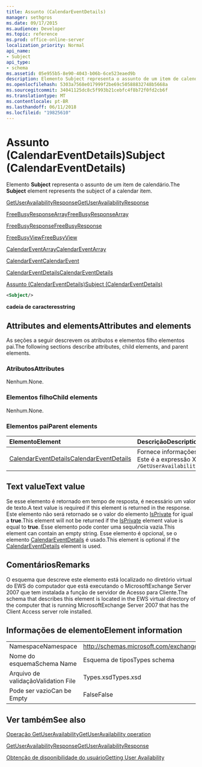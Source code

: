 ```yaml
---
title: Assunto (CalendarEventDetails)
manager: sethgros
ms.date: 09/17/2015
ms.audience: Developer
ms.topic: reference
ms.prod: office-online-server
localization_priority: Normal
api_name:
- Subject
api_type:
- schema
ms.assetid: 05e955b5-8e90-4043-b06b-6ce523eaed9b
description: Elemento Subject representa o assunto de um item de calendário.
ms.openlocfilehash: 5303a7568e017999f2be69c50588832748b5668a
ms.sourcegitcommit: 34041125dc8c5f993b21cebfc4f8b72f0fd2cb6f
ms.translationtype: MT
ms.contentlocale: pt-BR
ms.lasthandoff: 06/11/2018
ms.locfileid: "19825610"
---
```

# <a name="subject-calendareventdetails"></a><span data-ttu-id="ab077-103">Assunto (CalendarEventDetails)</span><span class="sxs-lookup"><span data-stu-id="ab077-103">Subject (CalendarEventDetails)</span></span>

<span data-ttu-id="ab077-104">Elemento **Subject** representa o assunto de um item de calendário.</span><span class="sxs-lookup"><span data-stu-id="ab077-104">The **Subject** element represents the subject of a calendar item.</span></span> 
  
[<span data-ttu-id="ab077-105">GetUserAvailabilityResponse</span><span class="sxs-lookup"><span data-stu-id="ab077-105">GetUserAvailabilityResponse</span></span>](getuseravailabilityresponse.md)
  
[<span data-ttu-id="ab077-106">FreeBusyResponseArray</span><span class="sxs-lookup"><span data-stu-id="ab077-106">FreeBusyResponseArray</span></span>](freebusyresponsearray.md)
  
[<span data-ttu-id="ab077-107">FreeBusyResponse</span><span class="sxs-lookup"><span data-stu-id="ab077-107">FreeBusyResponse</span></span>](freebusyresponse.md)
  
[<span data-ttu-id="ab077-108">FreeBusyView</span><span class="sxs-lookup"><span data-stu-id="ab077-108">FreeBusyView</span></span>](freebusyview.md)
  
[<span data-ttu-id="ab077-109">CalendarEventArray</span><span class="sxs-lookup"><span data-stu-id="ab077-109">CalendarEventArray</span></span>](calendareventarray.md)
  
[<span data-ttu-id="ab077-110">CalendarEvent</span><span class="sxs-lookup"><span data-stu-id="ab077-110">CalendarEvent</span></span>](calendarevent.md)
  
[<span data-ttu-id="ab077-111">CalendarEventDetails</span><span class="sxs-lookup"><span data-stu-id="ab077-111">CalendarEventDetails</span></span>](calendareventdetails.md)
  
[<span data-ttu-id="ab077-112">Assunto (CalendarEventDetails)</span><span class="sxs-lookup"><span data-stu-id="ab077-112">Subject (CalendarEventDetails)</span></span>](subject-calendareventdetails.md)
  
```xml
<Subject/>
```

 <span data-ttu-id="ab077-113">**cadeia de caracteres**</span><span class="sxs-lookup"><span data-stu-id="ab077-113">**string**</span></span>
## <a name="attributes-and-elements"></a><span data-ttu-id="ab077-114">Attributes and elements</span><span class="sxs-lookup"><span data-stu-id="ab077-114">Attributes and elements</span></span>

<span data-ttu-id="ab077-115">As seções a seguir descrevem os atributos e elementos filho elementos pai.</span><span class="sxs-lookup"><span data-stu-id="ab077-115">The following sections describe attributes, child elements, and parent elements.</span></span>
  
### <a name="attributes"></a><span data-ttu-id="ab077-116">Atributos</span><span class="sxs-lookup"><span data-stu-id="ab077-116">Attributes</span></span>

<span data-ttu-id="ab077-117">Nenhum.</span><span class="sxs-lookup"><span data-stu-id="ab077-117">None.</span></span>
  
### <a name="child-elements"></a><span data-ttu-id="ab077-118">Elementos filho</span><span class="sxs-lookup"><span data-stu-id="ab077-118">Child elements</span></span>

<span data-ttu-id="ab077-119">Nenhum.</span><span class="sxs-lookup"><span data-stu-id="ab077-119">None.</span></span>
  
### <a name="parent-elements"></a><span data-ttu-id="ab077-120">Elementos pai</span><span class="sxs-lookup"><span data-stu-id="ab077-120">Parent elements</span></span>

|<span data-ttu-id="ab077-121">**Elemento**</span><span class="sxs-lookup"><span data-stu-id="ab077-121">**Element**</span></span>|<span data-ttu-id="ab077-122">**Descrição**</span><span class="sxs-lookup"><span data-stu-id="ab077-122">**Description**</span></span>|
|:-----|:-----|
|[<span data-ttu-id="ab077-123">CalendarEventDetails</span><span class="sxs-lookup"><span data-stu-id="ab077-123">CalendarEventDetails</span></span>](calendareventdetails.md) <br/> |<span data-ttu-id="ab077-124">Fornece informações adicionais para um evento de calendário.</span><span class="sxs-lookup"><span data-stu-id="ab077-124">Provides additional information for a calendar event.</span></span>  <br/> <span data-ttu-id="ab077-125">Este é a expressão XPath para esse elemento:</span><span class="sxs-lookup"><span data-stu-id="ab077-125">The following is the XPath expression to this element:</span></span>  <br/>  `/GetUserAvailabilityResponse/FreeBusyResponseArray/FreeBusyResponse/FreeBusyView/CalendarEventArray/CalendarEvent[i]/CalendarEventDetails` <br/> |
   
## <a name="text-value"></a><span data-ttu-id="ab077-126">Text value</span><span class="sxs-lookup"><span data-stu-id="ab077-126">Text value</span></span>

<span data-ttu-id="ab077-127">Se esse elemento é retornado em tempo de resposta, é necessário um valor de texto.</span><span class="sxs-lookup"><span data-stu-id="ab077-127">A text value is required if this element is returned in the response.</span></span> <span data-ttu-id="ab077-128">Este elemento não será retornado se o valor do elemento [IsPrivate](isprivate.md) for igual a **true**.</span><span class="sxs-lookup"><span data-stu-id="ab077-128">This element will not be returned if the [IsPrivate](isprivate.md) element value is equal to **true**.</span></span> <span data-ttu-id="ab077-129">Esse elemento pode conter uma sequência vazia.</span><span class="sxs-lookup"><span data-stu-id="ab077-129">This element can contain an empty string.</span></span> <span data-ttu-id="ab077-130">Esse elemento é opcional, se o elemento [CalendarEventDetails](calendareventdetails.md) é usado.</span><span class="sxs-lookup"><span data-stu-id="ab077-130">This element is optional if the [CalendarEventDetails](calendareventdetails.md) element is used.</span></span> 
  
## <a name="remarks"></a><span data-ttu-id="ab077-131">Comentários</span><span class="sxs-lookup"><span data-stu-id="ab077-131">Remarks</span></span>

<span data-ttu-id="ab077-132">O esquema que descreve este elemento está localizado no diretório virtual do EWS do computador que está executando o MicrosoftExchange Server 2007 que tem instalada a função de servidor de Acesso para Cliente.</span><span class="sxs-lookup"><span data-stu-id="ab077-132">The schema that describes this element is located in the EWS virtual directory of the computer that is running MicrosoftExchange Server 2007 that has the Client Access server role installed.</span></span>
  
## <a name="element-information"></a><span data-ttu-id="ab077-133">Informações de elemento</span><span class="sxs-lookup"><span data-stu-id="ab077-133">Element information</span></span>

|||
|:-----|:-----|
|<span data-ttu-id="ab077-134">Namespace</span><span class="sxs-lookup"><span data-stu-id="ab077-134">Namespace</span></span>  <br/> |http://schemas.microsoft.com/exchange/services/2006/types  <br/> |
|<span data-ttu-id="ab077-135">Nome do esquema</span><span class="sxs-lookup"><span data-stu-id="ab077-135">Schema Name</span></span>  <br/> |<span data-ttu-id="ab077-136">Esquema de tipos</span><span class="sxs-lookup"><span data-stu-id="ab077-136">Types schema</span></span>  <br/> |
|<span data-ttu-id="ab077-137">Arquivo de validação</span><span class="sxs-lookup"><span data-stu-id="ab077-137">Validation File</span></span>  <br/> |<span data-ttu-id="ab077-138">Types.xsd</span><span class="sxs-lookup"><span data-stu-id="ab077-138">Types.xsd</span></span>  <br/> |
|<span data-ttu-id="ab077-139">Pode ser vazio</span><span class="sxs-lookup"><span data-stu-id="ab077-139">Can be Empty</span></span>  <br/> |<span data-ttu-id="ab077-140">False</span><span class="sxs-lookup"><span data-stu-id="ab077-140">False</span></span>  <br/> |
   
## <a name="see-also"></a><span data-ttu-id="ab077-141">Ver também</span><span class="sxs-lookup"><span data-stu-id="ab077-141">See also</span></span>



[<span data-ttu-id="ab077-142">Operação GetUserAvailability</span><span class="sxs-lookup"><span data-stu-id="ab077-142">GetUserAvailability operation</span></span>](getuseravailability-operation.md)
  
[<span data-ttu-id="ab077-143">GetUserAvailabilityResponse</span><span class="sxs-lookup"><span data-stu-id="ab077-143">GetUserAvailabilityResponse</span></span>](getuseravailabilityresponse.md)


[<span data-ttu-id="ab077-144">Obtenção de disponibilidade do usuário</span><span class="sxs-lookup"><span data-stu-id="ab077-144">Getting User Availability</span></span>](http://msdn.microsoft.com/library/d4133fcb-9b0f-4e6b-aadf-a389da83516a%28Office.15%29.aspx)

